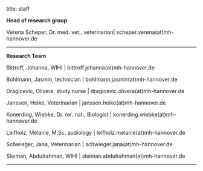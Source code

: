 title: staff

**Head of research group**

Verena Scheper, Dr. med. vet., veterinarian| scheper.verena(at)mh-hannover.de

---------------------------
**Research Team**


Bittroff, Johanna, WIHI | bittroff.johanna(at)mh-hannover.de

Bohlmann, Jasmin, technician  | bohlmann.jasmin(at)mh-hannover.de

Dragicevic, Olivera, study nurse |  dragicevic.olivera(at)mh-hannover.de

Janssen, Heike, Veterinarian | janssen.heike(at)mh-hannover.de

Konerding, Wiebke, Dr. rer. nat., Biologist | konerding.wiebke(at)mh-hannover.de

Leifholz, Melanie, M.Sc. audiology | leifholz.melanie(at)mh-hannover.de

Schwieger, Jana, Veterinarian | schwieger.jana(at)mh-hannover.de

Sleiman, Abdulrahman, WIHI | sleiman.abdulrahman(at)mh-hannover.de



-----------------------------
